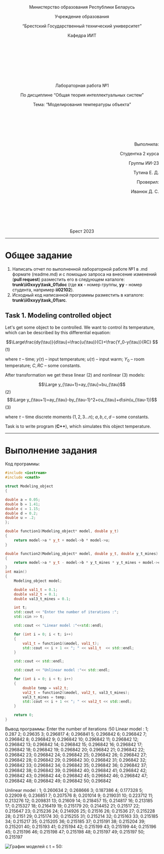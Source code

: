 <p align="center"> Министерство образования Республики Беларусь</p>
<p align="center">Учреждение образования</p>
<p align="center">“Брестский Государственный технический университет”</p>
<p align="center">Кафедра ИИТ</p>
<br><br><br><br><br><br><br>
<p align="center">Лабораторная работа №1</p>
<p align="center">По дисциплине “Общая теория интеллектуальных систем”</p>
<p align="center">Тема: “Моделирования температуры объекта”</p>
<br><br><br><br><br>
<p align="right">Выполнила:</p>
<p align="right">Студентка 2 курса</p>
<p align="right">Группы ИИ-23</p>
<p align="right">Тутина Е. Д.</p>
<p align="right">Проверил:</p>
<p align="right">Иванюк Д. С.</p>
<br><br><br><br><br>
<p align="center">Брест 2023</p>

---

# Общее задание #
1. Написать отчет по выполненной лабораторной работе №1 в .md формате (readme.md) и с помощью запроса на внесение изменений (**pull request**) разместить его в следующем каталоге: **trunk\ii0xxyy\task_01\doc** (где **xx** - номер группы, **yy** - номер студента, например **ii02102**).
2. Исходный код написанной программы разместить в каталоге: **trunk\ii0xxyy\task_01\src**.

## Task 1. Modeling controlled object ##
Let's get some object to be controlled. We want to control its temperature, which can be described by this differential equation:

$$\Large\frac{dy(\tau)}{d\tau}=\frac{u(\tau)}{C}+\frac{Y_0-y(\tau)}{RC} $$ (1)

where $\tau$ – time; $y(\tau)$ – input temperature; $u(\tau)$ – input warm; $Y_0$ – room temperature; $C,RC$ – some constants.

After transformation we get these linear (2) and nonlinear (3) models:

$$\Large y_{\tau+1}=ay_{\tau}+bu_{\tau}$$ (2)
$$\Large y_{\tau+1}=ay_{\tau}-by_{\tau-1}^2+cu_{\tau}+d\sin(u_{\tau-1})$$ (3)

where $\tau$ – time discrete moments ($1,2,3{\dots}n$); $a,b,c,d$ – some constants.

Task is to write program (**C++**), which simulates this object temperature.

---

# Выполнение задания #

Код программы:
```C++
#include <iostream>
#include <cmath>

struct Modeling_object 
{ 

double a = 0.05; 
double b = 1.41; 
double c = 1.15; 
double d = 0.2;
double u = .2; 
};

double function1(Modeling_object* model, double y_t) 
{
	return model->a * y_t + model->b * model->u; 
}

double function2(Modeling_object* model, double y_t, double y_t_mines) 
{ 
	return model->a * y_t - model->b * y_t_mines * y_t_mines + model->c * model->u + model->d * sin(model->u);
}
int main() 
{
    Modeling_object model;

    double val1_t = 0.1;
    double val2_t = 0.1;
    double val3_t_mines = 0.1;

    int t;
    std::cout << "Enter the number of iterations :";
    std::cin >> t;

    std::cout << "Linear model :"<<std::endl;

    for (int i = 0; i < t; i++)
    {
        val1_t = function1(&model, val1_t);
        std::cout << i + 1 << "; " << val1_t  << std::endl;
    }

    std::cout << std::endl;

    std::cout << "Unlinear model :"<< std::endl;

    for (int i = 0; i < t; i++)
    {
        double temp = val2_t;
        val2_t = function2(&model, val2_t, val3_t_mines);
        val3_t_mines = temp;
        std::cout << i + 1 << "; " << val2_t << std::endl;
    }

    return 0;
}
```     

Вывод программы:
Enter the number of iterations :50
Linear model :
1; 0.287
2; 0.29635
3; 0.296817
4; 0.296841
5; 0.296842
6; 0.296842
7; 0.296842
8; 0.296842
9; 0.296842
10; 0.296842
11; 0.296842
12; 0.296842
13; 0.296842
14; 0.296842
15; 0.296842
16; 0.296842
17; 0.296842
18; 0.296842
19; 0.296842
20; 0.296842
21; 0.296842
22; 0.296842
23; 0.296842
24; 0.296842
25; 0.296842
26; 0.296842
27; 0.296842
28; 0.296842
29; 0.296842
30; 0.296842
31; 0.296842
32; 0.296842
33; 0.296842
34; 0.296842
35; 0.296842
36; 0.296842
37; 0.296842
38; 0.296842
39; 0.296842
40; 0.296842
41; 0.296842
42; 0.296842
43; 0.296842
44; 0.296842
45; 0.296842
46; 0.296842
47; 0.296842
48; 0.296842
49; 0.296842
50; 0.296842

Unlinear model :
1; 0.260634
2; 0.268666
3; 0.187386
4; 0.177328
5; 0.22909
6; 0.236851
7; 0.207576
8; 0.201014
9; 0.219031
10; 0.223712
11; 0.213276
12; 0.209831
13; 0.21609
14; 0.218457
15; 0.214817
16; 0.213185
17; 0.215327
18; 0.216419
19; 0.215179
20; 0.214452
21; 0.21517
22; 0.215647
23; 0.215236
24; 0.214926
25; 0.21516
26; 0.21536
27; 0.215228
28; 0.2151
29; 0.215174
30; 0.215255
31; 0.215214
32; 0.215163
33; 0.215185
34; 0.215217
35; 0.215205
36; 0.215185
37; 0.215191
38; 0.215204
39; 0.215201
40; 0.215193
41; 0.215194
42; 0.215199
43; 0.215199
44; 0.215196
45; 0.215196
46; 0.215198
47; 0.215198
48; 0.215197
49; 0.215197
50; 0.215197
   
![График моделей с t = 50:](graphic.png)
